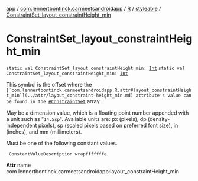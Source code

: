 [app](../../../index.md) / [com.lennertbontinck.carmeetsandroidapp](../../index.md) / [R](../index.md) / [styleable](index.md) / [ConstraintSet_layout_constraintHeight_min](./-constraint-set_layout_constraint-height_min.md)

# ConstraintSet_layout_constraintHeight_min

`static val ConstraintSet_layout_constraintHeight_min: `[`Int`](https://kotlinlang.org/api/latest/jvm/stdlib/kotlin/-int/index.html)
`static val ConstraintSet_layout_constraintHeight_min: `[`Int`](https://kotlinlang.org/api/latest/jvm/stdlib/kotlin/-int/index.html)

This symbol is the offset where the ``[`com.lennertbontinck.carmeetsandroidapp.R.attr#layout_constraintHeight_min`](../attr/layout_constraint-height_min.md) attribute's value can be found in the ``[`#ConstraintSet`](-constraint-set.md) array.

May be a dimension value, which is a floating point number appended with a unit such as "`14.5sp`". Available units are: px (pixels), dp (density-independent pixels), sp (scaled pixels based on preferred font size), in (inches), and mm (millimeters).

Must be one of the following constant values.

     ConstantValueDescription wrapfffffffe

**Attr**
name com.lennertbontinck.carmeetsandroidapp:layout_constraintHeight_min

